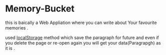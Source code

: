 # Memory-Bucket
this is baically a Web Appliation where you can write about Your favourite memories . 

used [localStorage](https://www.w3schools.com/jsref/prop_win_localstorage.asp) method which save the paragraph for future and even if you delete the page or re-open again you will get your data(Paragrapgh) as it is .
